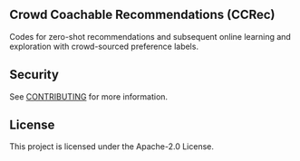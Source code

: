 ## Crowd Coachable Recommendations (CCRec)

Codes for zero-shot recommendations and subsequent online learning and exploration with crowd-sourced preference labels.

## Security

See [CONTRIBUTING](CONTRIBUTING.md#security-issue-notifications) for more information.

## License

This project is licensed under the Apache-2.0 License.

